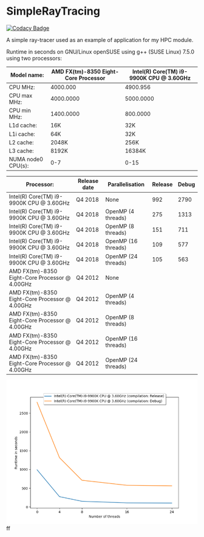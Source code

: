 # SimpleRayTracing

[![Codacy Badge](https://api.codacy.com/project/badge/Grade/2e8c4fd913234f2d880c43716c17cea9)](https://app.codacy.com/manual/effepivi/SimpleRayTracing?utm_source=github.com&utm_medium=referral&utm_content=effepivi/SimpleRayTracing&utm_campaign=Badge_Grade_Dashboard)

A simple ray-tracer used as an example of application for my HPC module.


Runtime in seconds on GNU/Linux openSUSE using g++ (SUSE Linux) 7.5.0 using two processors:


| Model name:        | AMD FX(tm)-8350 Eight-Core Processor | Intel(R) Core(TM) i9-9900K CPU @ 3.60GHz |
|--------------------|--------------------------------------|------------------------------------------|
| CPU MHz:           | 4000.000                             | 4900.956                                 |
| CPU max MHz:       | 4000.0000                            | 5000.0000                                |
| CPU min MHz:       | 1400.0000                            | 800.0000                                 |
| L1d cache:         | 16K                                  | 32K                                      |
| L1i cache:         | 64K                                  | 32K                                      |
| L2 cache:          | 2048K                                | 256K                                     |
| L3 cache:          | 8192K                                | 16384K                                   |
| NUMA node0 CPU(s): | 0-7                                  | 0-15                                     |

| Processor:                                      | Release date | Parallelisation     | Release | Debug |
|-------------------------------------------------|--------------|---------------------|---------|-------|
| Intel(R) Core(TM) i9-9900K CPU @ 3.60GHz        | Q4 2018      | None                | 992     | 2790  |
| Intel(R) Core(TM) i9-9900K CPU @ 3.60GHz        | Q4 2018      | OpenMP (4 threads)  | 275     | 1313  |
| Intel(R) Core(TM) i9-9900K CPU @ 3.60GHz        | Q4 2018      | OpenMP (8 threads)  | 151     | 711   |
| Intel(R) Core(TM) i9-9900K CPU @ 3.60GHz        | Q4 2018      | OpenMP (16 threads) | 109     | 577   |
| Intel(R) Core(TM) i9-9900K CPU @ 3.60GHz        | Q4 2018      | OpenMP (24 threads) | 105     | 563   |
| AMD FX(tm)-8350 Eight-Core Processor @ 4.00GHz  | Q4 2012      | None                |         |       |
| AMD FX(tm)-8350 Eight-Core Processor @ 4.00GHz  | Q4 2012      | OpenMP (4 threads)  |         |       |
| AMD FX(tm)-8350 Eight-Core Processor @ 4.00GHz  | Q4 2012      | OpenMP (8 threads)  |         |       |
| AMD FX(tm)-8350 Eight-Core Processor @ 4.00GHz  | Q4 2012      | OpenMP (16 threads) |         |       |
| AMD FX(tm)-8350 Eight-Core Processor @ 4.00GHz  | Q4 2012      | OpenMP (24 threads) |         |       |

![Plot of the runtimes](runtimes.png)
ff
